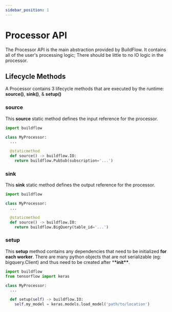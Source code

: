 ```yaml
---
sidebar_position: 1
---
```


# Processor API

The Processor API is the main abstraction provided by BuildFlow. It contains all of the user's processing logic; There should be little to no IO logic in the processor.

## Lifecycle Methods

A Processor contains 3 lifecycle methods that are executed by the runtime: **source()**, **sink()**, & **setup()**

### source

This **source** static method defines the input reference for the processor.

```python
import buildflow

class MyProcessor:
  ...

  @staticmethod
  def source() -> buildflow.IO:
    return buildflow.PubSub(subscription='...')

```

### sink

This **sink** static method defines the output reference for the processor.

```python
import buildflow

class MyProcessor:
  ...

  @staticmethod
  def source() -> buildflow.IO:
    return buildflow.BigQuery(table_id='...')

```

### setup

This **setup** method contains any dependencies that need to be initialized **for each worker**. There are many python objects that are not serializable (eg: bigquery.Client) and thus need to be created after \***\*init\*\***.

```python
import buildflow
from tensorflow import keras

class MyProcessor:
  ...

  def setup(self) -> buildflow.IO:
    self.my_model = keras.models.load_model('path/to/location')

```
